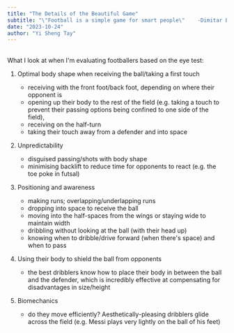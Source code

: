 ```yaml
---
title: "The Details of the Beautiful Game"
subtitle: "\"Football is a simple game for smart people\"    -Dimitar Berbatov"
date: "2023-10-24"
author: "Yi Sheng Tay"
---
```


<br/>
What I look at when I'm evaluating footballers based on the eye test:

1. Optimal body shape when receiving the ball/taking a first touch 
    - receiving with the front foot/back foot, depending on where their opponent is
    - opening up their body to the rest of the field (e.g. taking a touch to prevent their passing options being confined to one side of the field), 
    - receiving on the half-turn
    - taking their touch away from a defender and into space

2. Unpredictability 
    - disguised passing/shots with body shape
    - minimising backlift to reduce time for opponents to react (e.g. the toe poke in futsal)

3. Positioning and awareness 
    - making runs; overlapping/underlapping runs 
    - dropping into space to receive the ball
    - moving into the half-spaces from the wings or staying wide to maintain width
    - dribbling without looking at the ball (with their head up)
    - knowing when to dribble/drive forward (when there's space) and when to pass

4. Using their body to shield the ball from opponents
    - the best dribblers know how to place their body in between the ball and the defender, which is incredibly effective at compensating for disadvantages in size/height

5. Biomechanics
    - do they move efficiently? Aesthetically-pleasing dribblers glide across the field (e.g. Messi plays very lightly on the ball of his feet)